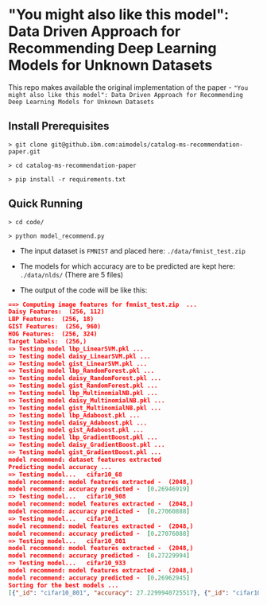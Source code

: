 # "You might also like this model": Data Driven Approach for Recommending Deep Learning Models for Unknown Datasets

This repo makes available the original implementation of the paper - `"You might also like this model": Data Driven Approach for Recommending Deep Learning Models for Unknown Datasets`

## Install Prerequisites

```
> git clone git@github.ibm.com:aimodels/catalog-ms-recommendation-paper.git

> cd catalog-ms-recommendation-paper

> pip install -r requirements.txt
```

## Quick Running

```
> cd code/

> python model_recommend.py
```

- The input dataset is `FMNIST` and placed here: `./data/fmnist_test.zip`

- The models for which accuracy are to be predicted are kept here: `./data/nlds/` (There are 5 files)

- The output of the code will be like this:

```json
==> Computing image features for fmnist_test.zip  ...
Daisy Features:  (256, 112)
LBP Features:  (256, 18)
GIST Features:  (256, 960)
HOG Features:  (256, 324)
Target labels:  (256,)
=> Testing model lbp_LinearSVM.pkl ...
=> Testing model daisy_LinearSVM.pkl ...
=> Testing model gist_LinearSVM.pkl ...
=> Testing model lbp_RandomForest.pkl ...
=> Testing model daisy_RandomForest.pkl ...
=> Testing model gist_RandomForest.pkl ...
=> Testing model lbp_MultinomialNB.pkl ...
=> Testing model daisy_MultinomialNB.pkl ...
=> Testing model gist_MultinomialNB.pkl ...
=> Testing model lbp_Adaboost.pkl ...
=> Testing model daisy_Adaboost.pkl ...
=> Testing model gist_Adaboost.pkl ...
=> Testing model lbp_GradientBoost.pkl ...
=> Testing model daisy_GradientBoost.pkl ...
=> Testing model gist_GradientBoost.pkl ...
model recommend: dataset features extracted
Predicting model accuracy ... 
=> Testing model...   cifar10_68
model recommend: model features extracted -  (2048,)
model recommend: accuracy predicted -  [0.26946919]
=> Testing model...   cifar10_908
model recommend: model features extracted -  (2048,)
model recommend: accuracy predicted -  [0.27060888]
=> Testing model...   cifar10_1
model recommend: model features extracted -  (2048,)
model recommend: accuracy predicted -  [0.27076088]
=> Testing model...   cifar10_801
model recommend: model features extracted -  (2048,)
model recommend: accuracy predicted -  [0.27229994]
=> Testing model...   cifar10_933
model recommend: model features extracted -  (2048,)
model recommend: accuracy predicted -  [0.26962945]
Sorting for the best models ... 
[{"_id": "cifar10_801", "accuracy": 27.2299940725517}, {"_id": "cifar10_1", "accuracy": 27.076087560274477}, {"_id": "cifar10_908", "accuracy": 27.060888232986326}, {"_id": "cifar10_933", "accuracy": 26.962945414430774}, {"_id": "cifar10_68", "accuracy": 26.946919074586763}]
```
